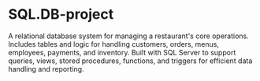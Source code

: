 # SQL.DB-project
A relational database system for managing a restaurant's core operations. Includes tables and logic for handling customers, orders, menus, employees, payments, and inventory. Built with SQL Server to support queries, views, stored procedures, functions, and triggers for efficient data handling and reporting.
